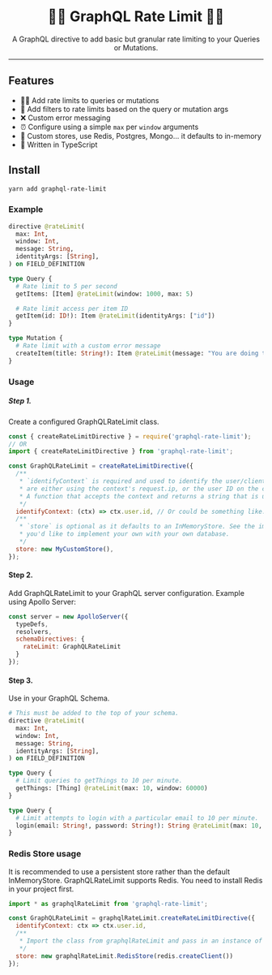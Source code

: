 
<h1 align="center">💂‍♀️ GraphQL Rate Limit 💂‍♂️</h1>

<p align="center">
A GraphQL directive to add basic but granular rate limiting to your Queries or Mutations.
</p>

---

## Features

- 💂‍♀️ Add rate limits to queries or mutations 
- 🔑 Add filters to rate limits based on the query or mutation args
- ❌ Custom error messaging
- ⏰ Configure using a simple `max` per `window` arguments
- 💼 Custom stores, use Redis, Postgres, Mongo... it defaults to in-memory
- 💪 Written in TypeScript


## Install

```sh
yarn add graphql-rate-limit
```

### Example

```graphql
directive @rateLimit(
  max: Int, 
  window: Int,
  message: String, 
  identityArgs: [String], 
) on FIELD_DEFINITION

type Query {
  # Rate limit to 5 per second
  getItems: [Item] @rateLimit(window: 1000, max: 5)

  # Rate limit access per item ID
  getItem(id: ID!): Item @rateLimit(identityArgs: ["id"])
}

type Mutation {
  # Rate limit with a custom error message
  createItem(title: String!): Item @rateLimit(message: "You are doing that too often.")
}
```

### Usage

##### Step 1. 

Create a configured GraphQLRateLimit class.

```js
const { createRateLimitDirective } = require('graphql-rate-limit');
// OR
import { createRateLimitDirective } from 'graphql-rate-limit';

const GraphQLRateLimit = createRateLimitDirective({
  /**
   * `identifyContext` is required and used to identify the user/client. The most likely cases
   * are either using the context's request.ip, or the user ID on the context.
   * A function that accepts the context and returns a string that is used to identify the user.
   */
  identifyContext: (ctx) => ctx.user.id, // Or could be something like: return ctx.req.ip;
  /**
   * `store` is optional as it defaults to an InMemoryStore. See the implementation of InMemoryStore if 
   * you'd like to implement your own with your own database.
   */
  store: new MyCustomStore(),
});
```

#### Step 2.

Add GraphQLRateLimit to your GraphQL server configuration. Example using Apollo Server:

```js
const server = new ApolloServer({
  typeDefs,
  resolvers,
  schemaDirectives: {
    rateLimit: GraphQLRateLimit
  }
});
```

#### Step 3.

Use in your GraphQL Schema.

```graphql
# This must be added to the top of your schema.
directive @rateLimit(
  max: Int, 
  window: Int,
  message: String, 
  identityArgs: [String], 
) on FIELD_DEFINITION

type Query {
  # Limit queries to getThings to 10 per minute.
  getThings: [Thing] @rateLimit(max: 10, window: 60000)
}

type Query {
  # Limit attempts to login with a particular email to 10 per minute.
  login(email: String!, password: String!): String @rateLimit(max: 10, window: 60000, identityArgs: ["email"])
}
```

### Redis Store usage

It is recommended to use a persistent store rather than the default InMemoryStore. 
GraphQLRateLimit supports Redis. You need to install Redis in your project first. 

```js
import * as graphqlRateLimit from 'graphql-rate-limit';

const GraphQLRateLimit = graphqlRateLimit.createRateLimitDirective({
  identifyContext: ctx => ctx.user.id,
  /**
   * Import the class from graphqlRateLimit and pass in an instance of redis store
   */
  store: new graphqlRateLimit.RedisStore(redis.createClient())
});
```


